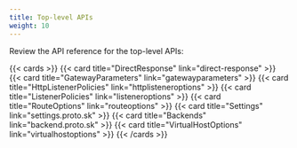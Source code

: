 ```yaml
---
title: Top-level APIs
weight: 10
---
```


Review the API reference for the top-level APIs: 

{{< cards >}}
{{< card title="DirectResponse" link="direct-response" >}}
{{< card title="GatewayParameters" link="gatewayparameters" >}}
{{< card title="HttpListenerPolicies" link="httplisteneroptions" >}}
{{< card title="ListenerPolicies" link="listeneroptions" >}}
{{< card title="RouteOptions" link="routeoptions" >}}
{{< card title="Settings" link="settings.proto.sk" >}}
{{< card title="Backends" link="backend.proto.sk" >}}
{{< card title="VirtualHostOptions" link="virtualhostoptions" >}}
{{< /cards >}}
